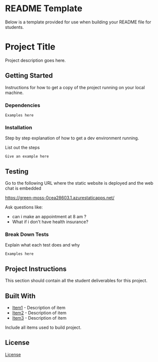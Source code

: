 # README Template

Below is a template provided for use when building your README file for students.

# Project Title

Project description goes here.

## Getting Started

Instructions for how to get a copy of the project running on your local machine.

### Dependencies

```
Examples here
```

### Installation

Step by step explanation of how to get a dev environment running.

List out the steps

```
Give an example here
```

## Testing

Go to the following URL where the static website is deployed and the web chat is embedded

https://green-moss-0cea28603.1.azurestaticapps.net/

Ask questions like:

- can i make an appointment at 8 am ?
- What if i don't have health insurance?

### Break Down Tests

Explain what each test does and why

```
Examples here
```

## Project Instructions

This section should contain all the student deliverables for this project.

## Built With

* [Item1](www.item1.com) - Description of item
* [Item2](www.item2.com) - Description of item
* [Item3](www.item3.com) - Description of item

Include all items used to build project.

## License

[License](LICENSE.txt)
